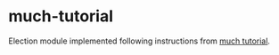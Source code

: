# much-tutorial

Election module implemented following instructions from [much tutorial](https://github.com/much-GmbH/tutorial).
